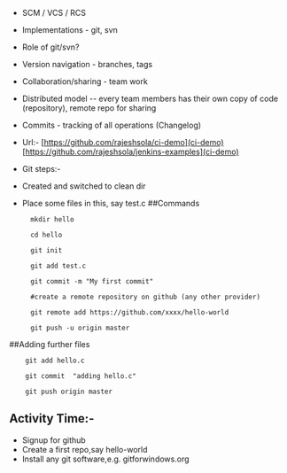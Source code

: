 + SCM / VCS / RCS
+ Implementations - git, svn
+ Role of git/svn? 
+ Version navigation - branches, tags
+ Collaboration/sharing - team work
+ Distributed model -- every team members has their own copy of code (repository), remote repo for sharing
+ Commits - tracking of all operations (Changelog)
+ Url:- [https://github.com/rajeshsola/ci-demo](ci-demo)
[https://github.com/rajeshsola/jenkins-examples](ci-demo)
+ Git steps:-
+ Created and switched to clean dir
+ Place some files in this, say test.c
##Commands
		
		mkdir hello
		
		cd hello
		
		git init
		
		git add test.c
		
		git commit -m "My first commit"
		
		#create a remote repository on github (any other provider)
		
		git remote add https://github.com/xxxx/hello-world
		
		git push -u origin master
		
##Adding further files

		git add hello.c
		
		git commit  "adding hello.c"
		
		git push origin master
		
## Activity Time:- 

+ Signup for github 
+ Create a first repo,say hello-world
+ Install any git software,e.g.      gitforwindows.org

